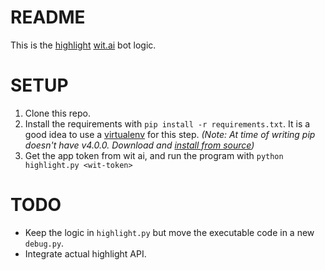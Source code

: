 # README

This is the [highlight](https://github.com/faethonm/highlight) [wit.ai](https://wit.ai) bot logic.

# SETUP

1. Clone this repo.
2. Install the requirements with `pip install -r requirements.txt`. It is a good idea to use a [virtualenv](https://virtualenv.pypa.io/en/stable/) for this step. *(Note: At time of writing pip doesn't have v4.0.0. Download and [install from source](https://github.com/wit-ai/pywit#install))*
3. Get the app token from wit ai, and run the program with `python highlight.py <wit-token>`

# TODO

- Keep the logic in `highlight.py` but move the executable code in a new `debug.py`.
- Integrate actual highlight API.
